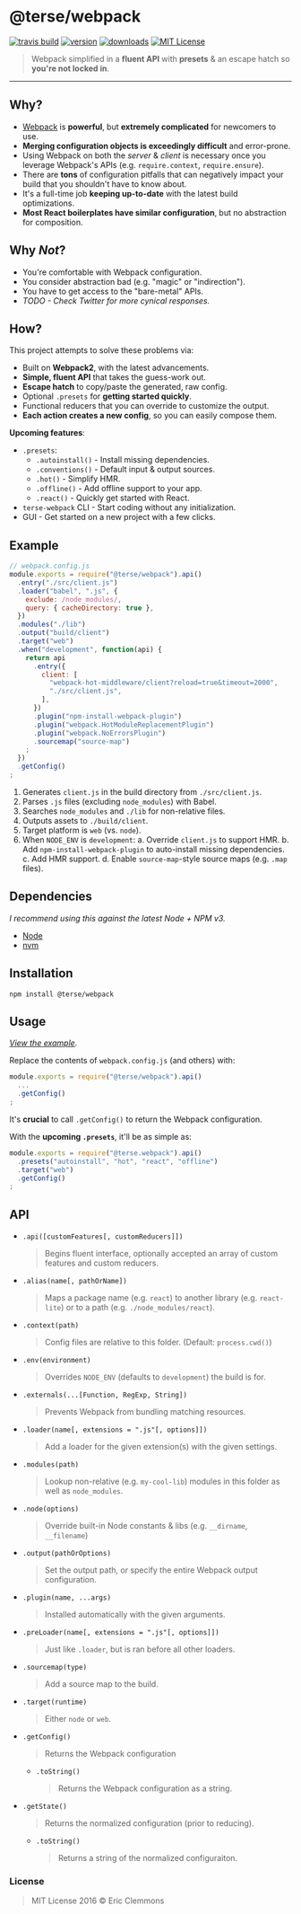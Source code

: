 # @terse/webpack

[![travis build](https://img.shields.io/travis/ericclemmons/terse-webpack.svg)](https://travis-ci.org/ericclemmons/terse-webpack)
[![version](https://img.shields.io/npm/v/@terse/webpack.svg)](http://npm.im/@terse/webpack)
[![downloads](https://img.shields.io/npm/dm/@terse/webpack.svg)](http://npm-stat.com/charts.html?package=@terse/webpack)
[![MIT License](https://img.shields.io/npm/l/@terse/webpack.svg)](http://opensource.org/licenses/MIT)

> Webpack simplified in a **fluent API** with **presets** & an escape hatch so **you're not locked in**.

- - -

## Why?

- [Webpack][webpack] is **powerful**, but **extremely complicated**
  for newcomers to use.
- **Merging configuration objects is exceedingly difficult** and error-prone.
- Using Webpack on both the _server_ & _client_ is necessary once you
  leverage Webpack's APIs (e.g. `require.context`, `require.ensure`).
- There are **tons** of configuration pitfalls that can negatively
  impact your build that you shouldn't have to know about.
- It's a full-time job **keeping up-to-date** with the latest build optimizations.
- **Most React boilerplates have similar configuration**,
  but no abstraction for composition.

## Why _Not_?

- You're comfortable with Webpack configuration.
- You consider abstraction bad (e.g. "magic" or "indirection").
- You have to get access to the "bare-metal" APIs.
- _TODO - Check Twitter for more cynical responses._

## How?

This project attempts to solve these problems via:

- Built on **Webpack2**, with the latest advancements.
- **Simple, fluent API** that takes the guess-work out.
- **Escape hatch** to copy/paste the generated, raw config.
- Optional `.presets` for **getting started quickly**.
- Functional reducers that you can override to customize the output.
- **Each action creates a new config**, so you can easily compose them.

**Upcoming features**:

- `.presets`:
  - `.autoinstall()` - Install missing dependencies.
  - `.conventions()` - Default input & output sources.
  - `.hot()` - Simplify HMR.
  - `.offline()` - Add offline support to your app.
  - `.react()` - Quickly get started with React.
- `terse-webpack` CLI - Start coding without any initialization.
- GUI - Get started on a new project with a few clicks.

## Example

```js
// webpack.config.js
module.exports = require("@terse/webpack").api()
  .entry("./src/client.js")
  .loader("babel", ".js", {
    exclude: /node_modules/,
    query: { cacheDirectory: true },
  })
  .modules("./lib")
  .output("build/client")
  .target("web")
  .when("development", function(api) {
    return api
      .entry({
        client: [
          "webpack-hot-middleware/client?reload=true&timeout=2000",
          "./src/client.js",
        ],
      })
      .plugin("npm-install-webpack-plugin")
      .plugin("webpack.HotModuleReplacementPlugin")
      .plugin("webpack.NoErrorsPlugin")
      .sourcemap("source-map")
    ;
  })
  .getConfig()
;
```

1. Generates `client.js` in the build directory from `./src/client.js`.
2. Parses `.js` files (excluding `node_modules`) with Babel.
3. Searches `node_modules` and `./lib` for non-relative files.
4. Outputs assets to `./build/client`.
5. Target platform is `web` (vs. `node`).
6. When `NODE_ENV` is `development`:
  a. Override `client.js` to support HMR.
  b. Add `npm-install-webpack-plugin` to auto-install missing dependencies.
  c. Add HMR support.
  d. Enable `source-map`-style source maps (e.g. `.map` files).


## Dependencies

_I recommend using this against the latest Node + NPM v3._

- [Node](http://nodejs.org/)
- [nvm](https://github.com/creationix/nvm)

## Installation

```shell
npm install @terse/webpack
```

## Usage

_[View the example](/example)_.

Replace the contents of `webpack.config.js` (and others) with:

  ```js
  module.exports = require("@terse/webpack").api()
    ...
    .getConfig()
  ;
  ```

It's **crucial** to call `.getConfig()` to return the Webpack configuration.

With the **upcoming `.presets`**, it'll be as simple as:

```js
module.exports = require("@terse.webpack").api()
  .presets("autoinstall", "hot", "react", "offline")
  .target("web")
  .getConfig()
;
```

## API

- `.api([customFeatures[, customReducers]])`

  > Begins fluent interface, optionally accepted an array of custom features
  > and custom reducers.

- `.alias(name[, pathOrName])`

  > Maps a package name (e.g. `react`) to another library
  > (e.g. `react-lite`) or to a path (e.g. `./node_modules/react`).

- `.context(path)`

  > Config files are relative to this folder. (Default: `process.cwd()`)

- `.env(environment)`

  > Overrides `NODE_ENV` (defaults to `development`) the build is for.

- `.externals(...[Function, RegExp, String])`

  > Prevents Webpack from bundling matching resources.

- `.loader(name[, extensions = ".js"[, options]])`

  > Add a loader for the given extension(s) with the given settings.

- `.modules(path)`

  > Lookup non-relative (e.g. `my-cool-lib`) modules in this folder
  > as well as `node_modules`.

- `.node(options)`

  > Override built-in Node constants & libs (e.g. `__dirname`, `__filename`)

- `.output(pathOrOptions)`

  > Set the output path, or specify the entire Webpack output configuration.

- `.plugin(name, ...args)`

  > Installed automatically with the given arguments.

- `.preLoader(name[, extensions = ".js"[, options]])`

  > Just like `.loader`, but is ran before all other loaders.

- `.sourcemap(type)`

  > Add a source map to the build.

- `.target(runtime)`

  > Either `node` or `web`.

- `.getConfig()`

  > Returns the Webpack configuration

  - `.toString()`

    > Returns the Webpack configuration as a string.

- `.getState()`

  > Returns the normalized configuration (prior to reducing).

  - `.toString()`

    > Returns a string of the normalized configuraiton.

### License

> MIT License 2016 © Eric Clemmons

[webpack]: https://webpack.github.io/
